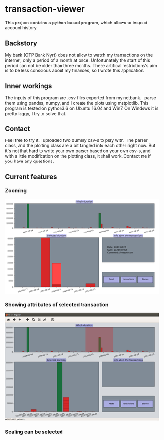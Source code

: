 # transaction-viewer

This project contains a python based program, which allows to inspect account history

## Backstory

My bank (OTP Bank Nyrt) does not allow to watch my transactions on the internet, only a period of a month at once. Unfortunately the start of this period can not be older than three months. These artifical restrictions's aim is to be less conscious about my finances, so I wrote this application.

## Inner workings

The inputs of this program are .csv files exported from my netbank. I parse them using pandas, numpy, and I create the plots using matplotlib. This program is tested on python3.6 on Ubuntu 16.04 and Win7. On Windows it is pretty laggy, I try to solve that.

## Contact

Feel free to try it. I uploaded two dummy csv-s to play with. The parser class, and the plotting class are a bit tangled into each other right now. But it's not that hard to write your own parser based on your own csv-s, and with a little modification on the plotting class, it shall work. Contact me if you have any questions.

## Current features

### Zooming

![alt tag](https://github.com/Wheele9/transaction-viewer/blob/master/images/blrFigure_1-1.png)

### Showing attributes of selected transaction

![alt tag](https://github.com/Wheele9/transaction-viewer/blob/master/images/blurredwindow.png)

### Scaling can be selected



